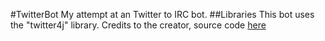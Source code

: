 #TwitterBot
My attempt at an Twitter to IRC bot.
##Libraries
This bot uses the "twitter4j" library. Credits to the creator, source code [here](https://github.com/yusuke/twitter4j)
